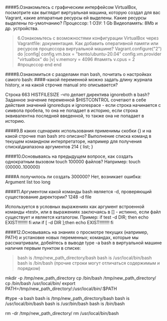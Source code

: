 ####5.Ознакомьтесь с графическим интерфейсом VirtualBox, посмотрите как выглядит виртуальная машина, которую создал для вас Vagrant, какие аппаратные ресурсы ей выделены. Какие ресурсы выделены по-умолчанию?
Процессор: 1
ОЗУ: 1 Gb
Видеопамять: 8Mb
и др. устройства.


>6.Ознакомьтесь с возможностями конфигурации VirtualBox через Vagrantfile: документация. Как добавить оперативной памяти или ресурсов процессора виртуальной машине?
Vagrant.configure("2") do |config|
    config.vm.box = "bento/ubuntu-20.04"
config.vm.provider "virtualbox" do |v|
	v.memory = 4096   #память
	v.cpus = 2     #процессор
    end
end


####8.Ознакомиться с разделами man bash, почитать о настройках самого bash:
####-какой переменной можно задать длину журнала history, и на какой строчке manual это описывается?

Строка 663        HISTFILESIZE
-что делает директива ignoreboth в bash?
Заданное значение переменной $HISTCONTROL сочетают в себе действия значений ignoredups и ignorespace  - если строка начинается с символа пробела, то она не попадает в историю, если строка эквивалентна последней введенной, то также она не попадает в историю. 


####9.В каких сценариях использования применимы скобки {} и на какой строчке man bash это описано?
Выполнение списка команд в текущем командном интерпретаторе, например для получения   списка\диапазона аргументов
214        { list; }

####10.Основываясь на предыдущем вопросе, как создать однократным вызовом touch 100000 файлов? 
Например: touch {00000..100000}

####А получилось ли создать 300000?
Нет, возникает ошибка: Argument list too long

####11.Аргументом какой команды bash является -d, проверяющий существование директории?
1248        -d file

Используется в условных выражениях как аргумент встроенной команды «test», или в выражениях заключаясь в []  - истинно, если файл существует и является каталогом.
Пример: 
if test -d DIR; then
    echo EXIST!!!!!!!!
fi
или 
if [ -d DIR ];then
    echo EXIST!!!!!!!!
fi


####12.Основываясь на знаниях о просмотре текущих (например, PATH) и установке новых переменных; командах, которые мы рассматривали, добейтесь в выводе type -a bash в виртуальной машине наличия первым пунктом в списке:
>bash is /tmp/new_path_directory/bash
>bash is /usr/local/bin/bash
>bash is /bin/bash
>(прочие строки могут отличаться содержимым и порядком)

mkdir -p /tmp/new_path_directory
cp /bin/bash /tmp/new_path_directory/
cp /bin/bash /usr/local/bin/
export PATH=/tmp/new_path_directory/:/usr/local/bin/:$PATH

#type -a bash
bash is /tmp/new_path_directory/bash
bash is /usr/local/bin/bash
bash is /usr/bin/bash
bash is /bin/bash

rm -dr /tmp/new_path_directory/
rm /usr/local/bin/bash











